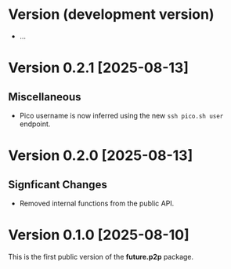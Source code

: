# Version (development version)

 * ...


# Version 0.2.1 [2025-08-13]

## Miscellaneous

 * Pico username is now inferred using the new `ssh pico.sh user`
   endpoint.


# Version 0.2.0 [2025-08-13]

## Signficant Changes

 * Removed internal functions from the public API.


# Version 0.1.0 [2025-08-10]

This is the first public version of the **future.p2p** package.

